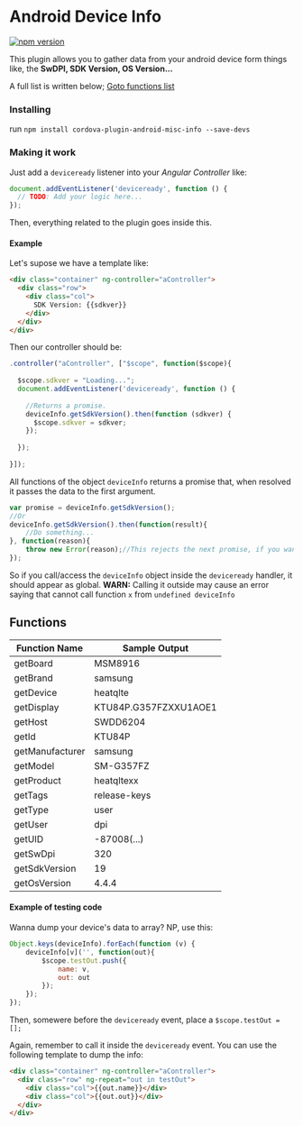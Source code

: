 # Android Device Info

[![npm version](https://badge.fury.io/js/cordova-plugin-android-misc-info.svg)](https://badge.fury.io/js/cordova-plugin-android-misc-info)

This plugin allows you to gather data from your android device form things like, the __SwDPI, SDK Version, OS Version...__

A full list is written below; [Goto functions list](https://github.com/sigmasoldi3r/cordova-plugin-deviceinfo#functions)

### Installing

run `npm install cordova-plugin-android-misc-info --save-devs`

### Making it work

Just add a `deviceready` listener into your *Angular Controller* like:
```Javascript
document.addEventListener('deviceready', function () {
  // TODO: Add your logic here...
});
```
Then, everything related to the plugin goes inside this.

#### Example

Let's supose we have a template like:
```html
<div class="container" ng-controller="aController">
  <div class="row">
    <div class="col">
      SDK Version: {{sdkver}}
    </div>
  </div>
</div>
```
Then our controller should be:
```Javascript
.controller("aController", ["$scope", function($scope){
  
  $scope.sdkver = "Loading...";
  document.addEventListener('deviceready', function () {
    
	//Returns a promise.
    deviceInfo.getSdkVersion().then(function (sdkver) {
      $scope.sdkver = sdkver;
    });
    
  });
  
}]);
```

All functions of the object `deviceInfo` returns a promise that, when resolved it passes the data to the first argument.
```Javascript
var promise = deviceInfo.getSdkVersion();
//Or
deviceInfo.getSdkVersion().then(function(result){
	//Do something...
}, function(reason){
	throw new Error(reason);//This rejects the next promise, if you want...
});
```

So if you call/access the `deviceInfo` object inside the `deviceready` handler, it should appear as global.
__WARN:__ Calling it outside may cause an error saying that cannot call function `x` from `undefined deviceInfo`

## Functions

Function Name | Sample Output
---|---
getBoard | MSM8916
getBrand | samsung
getDevice | heatqlte
getDisplay | KTU84P.G357FZXXU1AOE1
getHost | SWDD6204
getId | KTU84P
getManufacturer | samsung
getModel | SM-G357FZ
getProduct | heatqltexx
getTags | release-keys
getType | user
getUser | dpi
getUID | -87008(...)
getSwDpi | 320
getSdkVersion | 19
getOsVersion | 4.4.4

#### Example of testing code
Wanna dump your device's data to array? NP, use this:
```Javascript
Object.keys(deviceInfo).forEach(function (v) {
    deviceInfo[v]('', function(out){
        $scope.testOut.push({
            name: v,
            out: out
        });
    });
});
```
Then, somewere before the `deviceready` event, place a `$scope.testOut = [];`

Again, remember to call it inside the `deviceready` event. You can use the following template to dump the info:
```html
<div class="container" ng-controller="aController">
  <div class="row" ng-repeat="out in testOut">
    <div class="col">{{out.name}}</div>
    <div class="col">{{out.out}}</div>
  </div>
</div>
```

